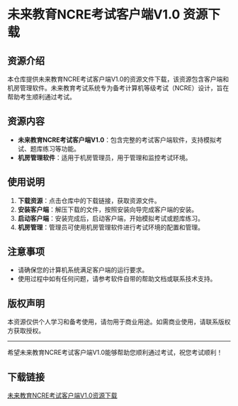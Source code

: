 # 未来教育NCRE考试客户端V1.0 资源下载

## 资源介绍

本仓库提供未来教育NCRE考试客户端V1.0的资源文件下载，该资源包含客户端和机房管理软件。未来教育考试系统专为备考计算机等级考试（NCRE）设计，旨在帮助考生顺利通过考试。

## 资源内容

- **未来教育NCRE考试客户端V1.0**：包含完整的考试客户端软件，支持模拟考试、题库练习等功能。
- **机房管理软件**：适用于机房管理员，用于管理和监控考试环境。

## 使用说明

1. **下载资源**：点击仓库中的下载链接，获取资源文件。
2. **安装客户端**：解压下载的文件，按照安装向导完成客户端的安装。
3. **启动客户端**：安装完成后，启动客户端，开始模拟考试或题库练习。
4. **机房管理**：管理员可使用机房管理软件进行考试环境的配置和管理。

## 注意事项

- 请确保您的计算机系统满足客户端的运行要求。
- 使用过程中如有任何问题，请参考软件自带的帮助文档或联系技术支持。

## 版权声明

本资源仅供个人学习和备考使用，请勿用于商业用途。如需商业使用，请联系版权方获取授权。

---

希望未来教育NCRE考试客户端V1.0能够帮助您顺利通过考试，祝您考试顺利！

## 下载链接

[未来教育NCRE考试客户端V1.0资源下载](https://pan.quark.cn/s/b203e5fa4fa5)